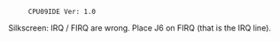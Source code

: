          CPU09IDE Ver: 1.0

Silkscreen: IRQ / FIRQ are wrong.
Place J6 on FIRQ (that is the IRQ line).



